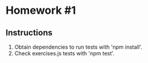 # Homework #1


## Instructions
1. Obtain dependencies to run tests with 'npm install'.
2. Check exercises.js tests with 'npm test'.
